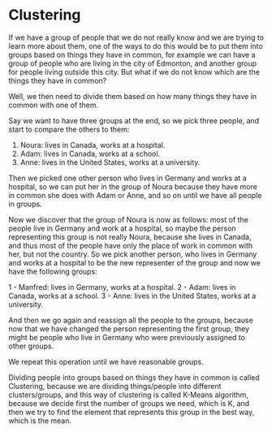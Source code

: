 # Clustering

If we have a group of people that we do not really know and we are trying to learn more about them, one of the ways to do this would be to put them into groups based on things they have in common, for example we can have a group of people who are living in the city of Edmonton, and another group for people living outside this city. But what if we do not know which are the things they have in common?

Well, we then need to divide them based on how many things they have in common with one of them.

Say we want to have three groups at the end, so we pick three people, and start to compare the others to them:

1. Noura: lives in Canada, works at a hospital.
2. Adam: lives in  Canada, works at a school.
3. Anne: lives in the United States, works at a university.

Then we picked one other person who lives in Germany and works at a hospital, so we can put her in the group of Noura because they have more in common she does with Adam or Anne, and so on until we have all people in groups.

Now we discover that the group of Noura is now as follows: most of the people live in Germany and work at a hospital, so maybe the person representing this group  is not really Noura, because she lives in Canada, and thus most of the people have only the place of work in common with her, but not the country. So we pick another person, who lives in Germany and works at a hospital to be the new representer of the group and now we have the following groups:

1 - Manfred: lives in Germany, works at a hospital.
2 - Adam: lives in  Canada, works at a school.
3 - Anne: lives in the United States, works at a university.

And then we go again and reassign all the people to the groups, because now that we have changed the person representing the first group, they might be people who live in Germany who were previously assigned to other groups.

We repeat this operation until we have reasonable groups.

Dividing people into groups based on things they have in common is called Clustering, because we are dividing things/people into different clusters/groups, and this way of clustering is called K-Means algorithm, because we decide first the number of groups we need, which is K, and then we try to find  the element that represents this group in the best way, which is the mean.
